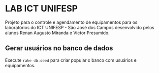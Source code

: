 # LAB ICT UNIFESP

Projeto para o controle e agendamento de equipamentos para os laboratórios do ICT UNIFESP - São José dos Campos desenvolvido pelos alunos Renan Augusto Miranda e Victor Presumido.

## Gerar usuários no banco de dados
Execute ``rake db:seed`` para criar popular o banco com usuários e equipamentos.
